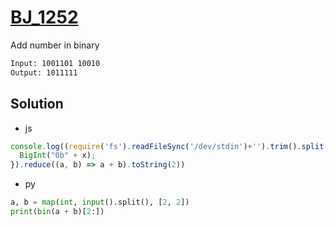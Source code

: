 # [BJ_1252](https://acmicpc.net/problem/1252)

Add number in binary

```txt
Input: 1001101 10010
Output: 1011111
```

## Solution

* js

```js
console.log((require('fs').readFileSync('/dev/stdin')+'').trim().split(' ').map(x => {
  BigInt("0b" + x);
}).reduce((a, b) => a + b).toString(2))
```

* py

```py
a, b = map(int, input().split(), [2, 2])
print(bin(a + b)[2:])
```
